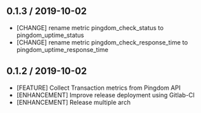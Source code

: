 ## 0.1.3 / 2019-10-02

* [CHANGE] rename metric pingdom_check_status to pingdom_uptime_status
* [CHANGE] rename metric pingdom_check_response_time to pingdom_uptime_response_time

## 0.1.2 / 2019-10-02

* [FEATURE] Collect Transaction metrics from Pingdom API
* [ENHANCEMENT] Improve release deployment using Gitlab-CI
* [ENHANCEMENT] Release multiple arch